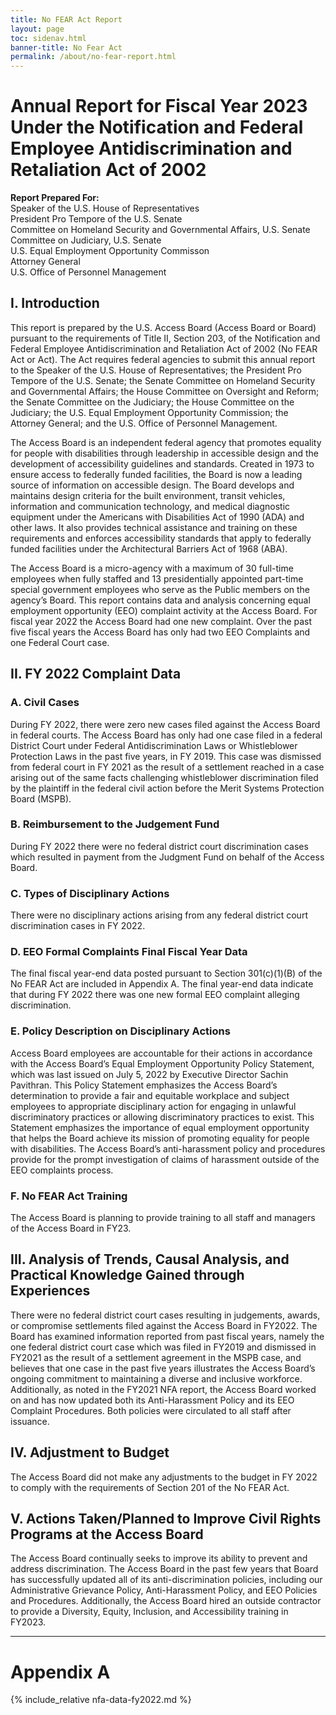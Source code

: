```yaml
---
title: No FEAR Act Report
layout: page
toc: sidenav.html
banner-title: No Fear Act
permalink: /about/no-fear-report.html
---
```

# Annual Report for Fiscal Year 2023 <br /> Under the Notification and Federal Employee Antidiscrimination and Retaliation Act of 2002

**Report Prepared For:** \
Speaker of the U.S. House of Representatives \
President Pro Tempore of the U.S. Senate \
Committee on Homeland Security and Governmental Affairs, U.S. Senate \
Committee on Judiciary, U.S. Senate \
U.S. Equal Employment Opportunity Commisson \
Attorney General \
U.S. Office of Personnel Management

## I. Introduction

This report is prepared by the U.S. Access Board (Access Board or Board) pursuant to the requirements of Title II, Section 203, of the Notification and Federal Employee Antidiscrimination and Retaliation Act of 2002 (No FEAR Act or Act).  The Act requires federal agencies to submit this annual report to the Speaker of the U.S. House of Representatives; the President Pro Tempore of the U.S. Senate; the Senate Committee on Homeland Security and Governmental Affairs; the House Committee on Oversight and Reform; the Senate Committee on the Judiciary; the House Committee on the Judiciary; the U.S. Equal Employment Opportunity Commission; the Attorney General; and the U.S. Office of Personnel Management.

The Access Board is an independent federal agency that promotes equality for people with disabilities through leadership in accessible design and the development of accessibility guidelines and standards. Created in 1973 to ensure access to federally funded facilities, the Board is now a leading source of information on accessible design.  The Board develops and maintains design criteria for the built environment, transit vehicles, information and communication technology, and medical diagnostic equipment under the Americans with Disabilities Act of 1990 (ADA) and other laws.  It also provides technical assistance and training on these requirements and enforces accessibility standards that apply to federally funded facilities under the Architectural Barriers Act of 1968 (ABA).

The Access Board is a micro-agency with a maximum of 30 full-time employees when fully staffed and 13 presidentially appointed part-time special government employees who serve as the Public members on the agency’s Board. This report contains data and analysis concerning equal employment opportunity (EEO) complaint activity at the Access Board.  For fiscal year 2022 the Access Board had one new complaint. 
 Over the past five fiscal years the Access Board has only had two EEO Complaints and one Federal Court case.

## II. FY 2022 Complaint Data

### A. Civil Cases

During FY 2022, there were zero new cases filed against the Access Board in federal courts.  The Access Board has only had one case filed in a federal District Court under Federal Antidiscrimination Laws or Whistleblower Protection Laws in the past five years, in FY 2019.  This case was dismissed from federal court in FY 2021 as the result of a settlement reached in a case arising out of the same facts challenging whistleblower discrimination filed by the plaintiff in the federal civil action before the Merit Systems Protection Board (MSPB).

### B. Reimbursement to the Judgement Fund

During FY 2022 there were no federal district court discrimination cases which resulted in payment from the Judgment Fund on behalf of the Access Board.

### C. Types of Disciplinary Actions

There were no disciplinary actions arising from any federal district court discrimination cases in FY 2022.

### D. EEO Formal Complaints Final Fiscal Year Data

The final fiscal year-end data posted pursuant to Section 301(c)(1)(B) of the No FEAR Act are included in Appendix A.  The final year-end data indicate that during FY 2022 there was one new formal EEO complaint alleging discrimination.

### E. Policy Description on Disciplinary Actions

Access Board employees are accountable for their actions in accordance with the Access Board’s Equal Employment Opportunity Policy Statement, which was last issued on July 5, 2022 by Executive Director Sachin Pavithran.  This Policy Statement emphasizes the Access Board’s determination to provide a fair and equitable workplace and subject employees to appropriate disciplinary action for engaging in unlawful discriminatory practices or allowing discriminatory practices to exist.  This Statement emphasizes the importance of equal employment opportunity that helps the Board achieve its mission of promoting equality for people with disabilities. The Access Board’s anti-harassment policy and procedures provide for the prompt investigation of claims of harassment outside of the EEO complaints process.

### F. No FEAR Act Training

The Access Board is planning to provide training to all staff and managers of the Access Board in FY23.

## III. Analysis of Trends, Causal Analysis, and Practical Knowledge Gained through Experiences

There were no federal district court cases resulting in judgements, awards, or compromise settlements filed against the Access Board in FY2022.  The Board has examined information reported from past fiscal years, namely the one federal district court case which was filed in FY2019 and dismissed in FY2021 as the result of a settlement agreement in the MSPB case, and believes that one case in the past five years illustrates the Access Board’s ongoing commitment to maintaining a diverse and inclusive workforce.  Additionally, as noted in the FY2021 NFA report, the Access Board worked on and has now updated both its Anti-Harassment Policy and its EEO Complaint Procedures.  Both policies were circulated to all staff after issuance.

## IV. Adjustment to Budget

The Access Board did not make any adjustments to the budget in FY 2022 to comply with the requirements of Section 201 of the No FEAR Act.

## V. Actions Taken/Planned to Improve Civil Rights Programs at the Access Board

The Access Board continually seeks to improve its ability to prevent and address discrimination.  The Access Board in the past few years that Board has successfully updated all of its anti-discrimination policies, including our Administrative Grievance Policy, Anti-Harassment Policy, and EEO Policies and Procedures. Additionally, the Access Board hired an outside contractor to provide a Diversity, Equity, Inclusion, and Accessibility training in FY2023.

<hr />

# Appendix A

{% include_relative nfa-data-fy2022.md %}
